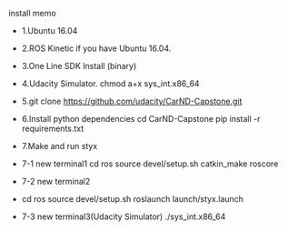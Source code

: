 install memo

- 1.Ubuntu 16.04 
- 2.ROS Kinetic if you have Ubuntu 16.04.
- 3.One Line SDK Install (binary)
- 4.Udacity Simulator.
chmod a+x sys_int.x86_64
- 5.git clone https://github.com/udacity/CarND-Capstone.git
- 6.Install python dependencies
cd CarND-Capstone
pip install -r requirements.txt
- 7.Make and run styx
- 7-1 new terminal1
cd ros
source devel/setup.sh
catkin_make
roscore

- 7-2 new terminal2
 - cd ros
source devel/setup.sh
roslaunch launch/styx.launch

- 7-3 new terminal3(Udacity Simulator)
./sys_int.x86_64 
